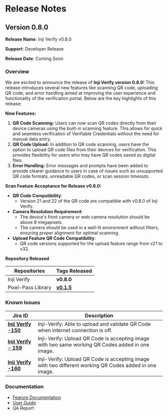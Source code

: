 # Release Notes

## **Version 0.8.0**

**Release Name**: Inji Verify v0.8.0

**Support**: Developer Release

**Release Date**: Coming Soon

### **Overview**

We are excited to announce the release of **Inji Verify version 0.8.0**! This release introduces several new features like scanning QR code, uploading QR code, and error handling aimed at improving the user experience and functionality of the verification portal. Below are the key highlights of this release:

**New Features:**

1. **QR Code Scanning:** Users can now scan QR codes directly from their device cameras using the built-in scanning feature. This allows for quick and seamless verification of Verifiable Credentials without the need for manual data entry.
2. **QR Code Upload:** In addition to QR code scanning, users have the option to upload QR code files from their devices for verification. This provides flexibility for users who may have QR codes saved as digital files.
3. **Error Handling:** Error messages and prompts have been added to provide clearer guidance to users in case of issues such as unsupported QR code formats, unreadable QR codes, or scan session timeouts.

**Scan Feature Acceptance for Release v0.8.0:**

* **QR Code Compatibility**:
  * Version 21 and 22 of the QR code are compatible with v0.8.0 of Inji Verify.
* **Camera Resolution Requirement**:
  * The device's front camera or web camera resolution should be above 8 megapixels.
  * The camera should be used in a well-lit environment without filters, ensuring proper alignment for optimal scanning.
* **Upload Feature QR Code Compatibility**:
  * QR code versions supported for the upload feature range from v21 to v32.

**Repository Released**

| **Repositories**   | **Tags Released**                                                     |
| ------------------ | --------------------------------------------------------------------- |
| Inji Verify        |  **v0.8.0**                                                           |
| Pixel-Pass Library |  [**v0.1.5**](https://www.npmjs.com/package/@mosip/pixelpass/v/0.1.5) |

### **Known Issues**

| **Jira ID**                                                             | **Description**                                                                                        |
| ----------------------------------------------------------------------- | ------------------------------------------------------------------------------------------------------ |
| [**Inji Verify -150**](https://mosip.atlassian.net/browse/INJIVER-150)  | Inji-Verify: Able to upload and validate QR Code when internet connection is off.                      |
| [**Inji Verify - 159**](https://mosip.atlassian.net/browse/INJIVER-159) | Inji-Verify: Upload QR Code is accepting image with two same working QR Codes added in one image.      |
| [**Inji Verify -160**](https://mosip.atlassian.net/browse/INJIVER-160)  | Inji-Verify: Upload QR Code is accepting image with two different working QR Codes added in one image. |

### **Documentation**

* [Feature Documentation](https://docs.mosip.io/inji/inji-verify/functional-overview/features)
* [User Guide](https://docs.mosip.io/inji/inji-verify/functional-overview/end-user-guide)
* QA Report
